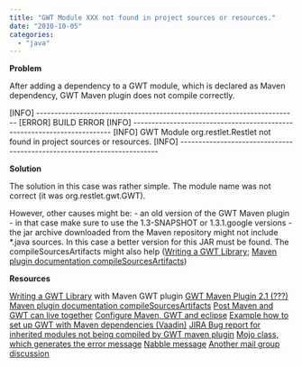 ```yaml
---
title: "GWT Module XXX not found in project sources or resources."
date: "2010-10-05"
categories: 
  - "java"
---
```


**Problem**

After adding a dependency to a GWT module, which is declared as Maven dependency, GWT Maven plugin does not compile correctly.

\[INFO\] ------------------------------------------------------------------------ \[ERROR\] BUILD ERROR \[INFO\] ------------------------------------------------------------------------ \[INFO\] GWT Module org.restlet.Restlet not found in project sources or resources. \[INFO\] ------------------------------------------------------------------------

**Solution**

The solution in this case was rather simple. The module name was not correct (it was org.restlet.gwt.GWT).

However, other causes might be: - an old version of the GWT Maven plugin - in that case make sure to use the 1.3-SNAPSHOT or 1.3.1.google versions - the jar archive downloaded from the Maven repository might not include \*.java sources. In this case a better version for this JAR must be found. The compileSourcesArtifacts might also help ([Writing a GWT Library](http://mojo.codehaus.org/gwt-maven-plugin/user-guide/library.html); [Maven plugin documentation compileSourcesArtifacts](http://mojo.codehaus.org/gwt-maven-plugin/compile-mojo.html#compileSourcesArtifacts))

**Resources**

[Writing a GWT Library](http://mojo.codehaus.org/gwt-maven-plugin/user-guide/library.html) with Maven GWT plugin [GWT Maven Plugin 2.1 (???)](http://people.apache.org/~nicolas/gwt-maven-plugin-2.1/index.html) [Maven plugin documentation compileSourcesArtifacts](http://mojo.codehaus.org/gwt-maven-plugin/compile-mojo.html#compileSourcesArtifacts) [Post Maven and GWT can live together](http://amitmisra.wordpress.com/2010/06/18/maven-and-gwt-can-live-together/) [Configure Maven, GWT and eclipse](http://jefferyhaynes.net/2010/02/15/gwt-and-maven-oh-the-agony/) [Example how to set up GWT with Maven dependencies (Vaadin)](https://vaadin.com/forum/-/message_boards/message/149157) [JIRA Bug report for inherited modules not being compiled by GWT maven plugin](http://jira.codehaus.org/browse/MGWT-147) [Mojo class, which generates the error message](http://grepcode.com/file/repo1.maven.org/maven2/org.codehaus.mojo/gwt-maven-plugin/1.2/org/codehaus/mojo/gwt/AbstractGwtModuleMojo.java) [Nabble message](http://old.nabble.com/-jira--Created:-(MGWT-41)-Unable-fire-up-GWT-Shell-if-noServer-=-true-and-runTarget-=-http:--localhost:8080-test.html-td23131759.html) [Another mail group discussion](http://markmail.org/message/h52xvo4j52msambe#query:+page:1+mid:rv644kzftwo27hnc+state:results)
